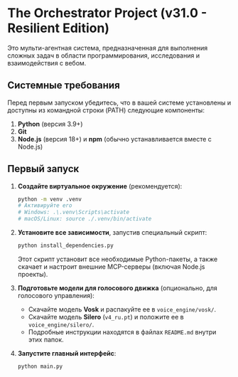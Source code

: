 # The Orchestrator Project (v31.0 - Resilient Edition)

Это мульти-агентная система, предназначенная для выполнения сложных задач в области программирования, исследования и взаимодействия с вебом.

## Системные требования

Перед первым запуском убедитесь, что в вашей системе установлены и доступны из командной строки (PATH) следующие компоненты:
1.  **Python** (версия 3.9+)
2.  **Git**
3.  **Node.js** (версия 18+) и **npm** (обычно устанавливается вместе с Node.js)

## Первый запуск

1.  **Создайте виртуальное окружение** (рекомендуется):
    ```bash
    python -m venv .venv
    # Активируйте его
    # Windows: .\.venv\Scripts\activate
    # macOS/Linux: source ./.venv/bin/activate
    ```

2.  **Установите все зависимости**, запустив специальный скрипт:
    ```bash
    python install_dependencies.py
    ```
    Этот скрипт установит все необходимые Python-пакеты, а также скачает и настроит внешние MCP-серверы (включая Node.js проекты).

3.  **Подготовьте модели для голосового движка** (опционально, для голосового управления):
    *   Скачайте модель **Vosk** и распакуйте ее в `voice_engine/vosk/`.
    *   Скачайте модель **Silero** (`v4_ru.pt`) и положите ее в `voice_engine/silero/`.
    *   Подробные инструкции находятся в файлах `README.md` внутри этих папок.

4.  **Запустите главный интерфейс**:
    ```bash
    python main.py
    ```